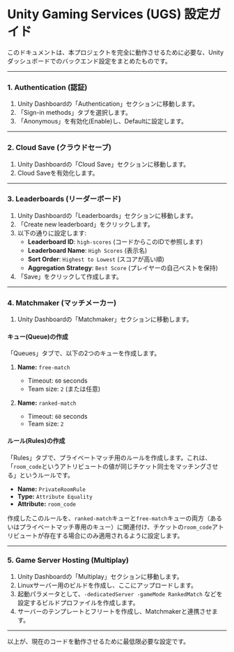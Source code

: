 # Unity Gaming Services (UGS) 設定ガイド

このドキュメントは、本プロジェクトを完全に動作させるために必要な、Unityダッシュボードでのバックエンド設定をまとめたものです。

---

### 1. Authentication (認証)

1.  Unity Dashboardの「Authentication」セクションに移動します。
2.  「Sign-in methods」タブを選択します。
3.  「Anonymous」を有効化(Enable)し、Defaultに設定します。

---

### 2. Cloud Save (クラウドセーブ)

1.  Unity Dashboardの「Cloud Save」セクションに移動します。
2.  Cloud Saveを有効化します。

---

### 3. Leaderboards (リーダーボード)

1.  Unity Dashboardの「Leaderboards」セクションに移動します。
2.  「Create new leaderboard」をクリックします。
3.  以下の通りに設定します:
    *   **Leaderboard ID**: `high-scores` (コードからこのIDで参照します)
    *   **Leaderboard Name**: `High Scores` (表示名)
    *   **Sort Order**: `Highest to Lowest` (スコアが高い順)
    *   **Aggregation Strategy**: `Best Score` (プレイヤーの自己ベストを保持)
4.  「Save」をクリックして作成します。

---

### 4. Matchmaker (マッチメーカー)

1.  Unity Dashboardの「Matchmaker」セクションに移動します。

#### キュー(Queue)の作成

「Queues」タブで、以下の2つのキューを作成します。

1.  **Name:** `free-match`
    *   Timeout: `60` seconds
    *   Team size: `2` (または任意)

2.  **Name:** `ranked-match`
    *   Timeout: `60` seconds
    *   Team size: `2`

#### ルール(Rules)の作成

「Rules」タブで、プライベートマッチ用のルールを作成します。これは、「`room_code`というアトリビュートの値が同じチケット同士をマッチングさせる」というルールです。

*   **Name:** `PrivateRoomRule`
*   **Type:** `Attribute Equality`
*   **Attribute:** `room_code`

作成したこのルールを、`ranked-match`キューと`free-match`キューの両方（あるいはプライベートマッチ専用のキュー）に関連付け、チケットの`room_code`アトリビュートが存在する場合にのみ適用されるように設定します。

---

### 5. Game Server Hosting (Multiplay)

1.  Unity Dashboardの「Multiplay」セクションに移動します。
2.  Linuxサーバー用のビルドを作成し、ここにアップロードします。
3.  起動パラメータとして、`-dedicatedServer -gameMode RankedMatch` などを設定するビルドプロファイルを作成します。
4.  サーバーのテンプレートとフリートを作成し、Matchmakerと連携させます。

---

以上が、現在のコードを動作させるために最低限必要な設定です。
